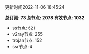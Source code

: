 更新时间2022-11-06 18:45:24

**总订阅: 73**
**总节点: 2078**
**有效节点: 1032**
- ss节点: 621
- v2ray节点: 255
- trojan节点: 152
- ssr节点: 4
